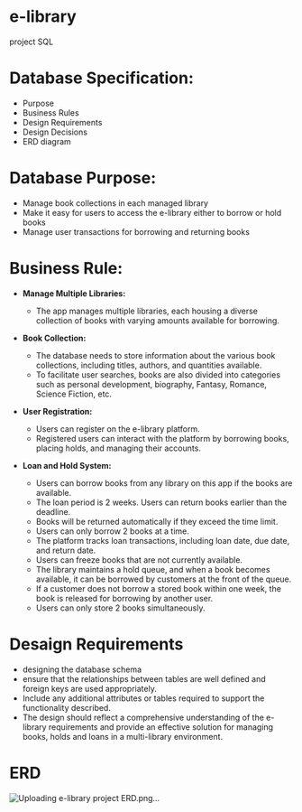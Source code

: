 # e-library
project SQL
# Database Specification:
* Purpose
* Business Rules
* Design Requirements
* Design Decisions
* ERD diagram
# Database Purpose:
* Manage book collections in each managed library
* Make it easy for users to access the e-library either to borrow or hold books
* Manage user transactions for borrowing and returning books
# Business Rule:

- **Manage Multiple Libraries:**
  - The app manages multiple libraries, each housing a diverse collection of books with varying amounts available for borrowing.

- **Book Collection:**
  - The database needs to store information about the various book collections, including titles, authors, and quantities available.
  - To facilitate user searches, books are also divided into categories such as personal development, biography, Fantasy, Romance, Science Fiction, etc.

- **User Registration:**
  - Users can register on the e-library platform.
  - Registered users can interact with the platform by borrowing books, placing holds, and managing their accounts.

- **Loan and Hold System:**
  - Users can borrow books from any library on this app if the books are available.
  - The loan period is 2 weeks. Users can return books earlier than the deadline.
  - Books will be returned automatically if they exceed the time limit.
  - Users can only borrow 2 books at a time.
  - The platform tracks loan transactions, including loan date, due date, and return date.
  - Users can freeze books that are not currently available.
  - The library maintains a hold queue, and when a book becomes available, it can be borrowed by customers at the front of the queue.
  - If a customer does not borrow a stored book within one week, the book is released for borrowing by another user.
  - Users can only store 2 books simultaneously.
# Desaign Requirements
* designing the database schema
* ensure that the relationships between tables are well defined and foreign keys are used appropriately. 
* Include any additional attributes or tables required to support the functionality described.
* The design should reflect a comprehensive understanding of the e-library requirements and provide an effective solution for managing books, holds and loans in a multi-library environment.
# ERD
![Uploading e-library project ERD.png…]()


